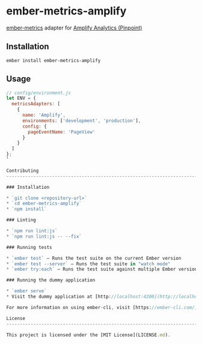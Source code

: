 ember-metrics-amplify
==============================================================================

[ember-metrics](https://www.npmjs.com/package/ember-metrics) adapter for [Amplify Analytics (Pinpoint)](https://aws.github.io/aws-amplify/media/analytics_guide)

Installation
------------------------------------------------------------------------------

```
ember install ember-metrics-amplify
```

Usage
------------------------------------------------------------------------------

```js
// config/environment.js
let ENV = {
  metricsAdapters: [
    {
      name: 'Amplify',
      environments: ['development', 'production'],
      config: {
        pageEventName: 'PageView'
      }
    }
  ]
};
̀̀̀

Contributing
------------------------------------------------------------------------------

### Installation

* `git clone <repository-url>`
* `cd ember-metrics-amplify`
* `npm install`

### Linting

* `npm run lint:js`
* `npm run lint:js -- --fix`

### Running tests

* `ember test` – Runs the test suite on the current Ember version
* `ember test --server` – Runs the test suite in "watch mode"
* `ember try:each` – Runs the test suite against multiple Ember versions

### Running the dummy application

* `ember serve`
* Visit the dummy application at [http://localhost:4200](http://localhost:4200).

For more information on using ember-cli, visit [https://ember-cli.com/](https://ember-cli.com/).

License
------------------------------------------------------------------------------

This project is licensed under the [MIT License](LICENSE.md).
